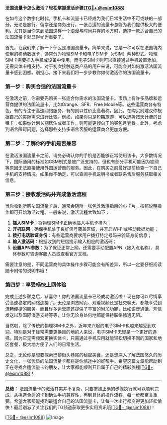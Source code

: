 **法国流量卡怎么激活？轻松掌握激活步骤[[TG💪+ @esim1088](https://t.me/s/esim1088)]**

在如今这个数字化时代，手机卡和流量卡已经成为我们日常生活中不可或缺的一部分。无论是旅行、留学还是商务出行，一张合适的流量卡总能为我们提供极大的便利。尤其是当你来到法国这样一个浪漫与时尚并存的地方时，选择一款适合自己的法国流量卡就显得尤为重要了。

首先，让我们来了解一下什么是法国流量卡。简单来说，它是一种可以在法国境内使用的移动数据卡，通常分为物理SIM卡和电子SIM卡（eSIM）两种形式。物理SIM卡需要插入手机或设备中使用，而电子SIM卡则可以直接通过手机设置添加，无需实体卡槽支持。对于初次接触这类产品的用户来说，可能会对如何激活法国流量卡感到困惑。别担心，接下来我们将一步步教你如何激活你的法国流量卡。

### 第一步：购买合适的法国流量卡

在激活之前，你需要先购买一张适合你需求的法国流量卡。市场上有许多品牌和运营商提供的法国流量卡，比如Orange、SFR、Free Mobile等。这些运营商各有特色，有的专注于高速网络服务，有的则以性价比高著称。因此，在购买前建议你根据自己的实际需求进行比较。例如，如果你只是短期旅游，可以选择按天计费的日租卡；如果你计划长期居住或者工作，则可能更倾向于购买包月套餐。此外，考虑到语言障碍问题，选择那些支持多语言客服的运营商会更加方便。

### 第二步：了解你的手机是否兼容

在激活法国流量卡之前，请务必确认你的手机是否能够正常使用该卡。大多数情况下，国际通用的标准如GSM制式是被广泛支持的，但也有部分手机可能因为锁网等原因无法直接使用外国运营商的服务。因此，在购买之前最好提前检查一下自己手机的支持情况。如果你不确定，可以查阅手机说明书或者联系售后服务获取相关信息。

### 第三步：接收激活码并完成激活流程

当你收到所购法国流量卡后，通常会随附一张包含激活指南的小卡片。按照说明操作即可开始激活过程。一般来说，激活流程大致如下：

1. **插入SIM卡**：将物理SIM卡正确地插入手机卡槽内；
2. **开机联网**：确保手机处于良好信号覆盖区域，并开启Wi-Fi或移动数据功能；
3. **拨打电话验证身份**：有些运营商要求用户拨打特定号码来验证身份信息；
4. **输入激活码**：根据收到的短信提示输入相应的激活码；
5. **设置APN参数**：为了保证正常上网，还需要手动配置APN（接入点名称），具体参数可咨询客服人员或查看官方文档。

需要注意的是，不同运营商的具体操作步骤可能会有所差异，所以一定要仔细阅读随卡附带的说明书哦！

### 第四步：享受畅快上网体验

完成上述步骤之后，恭喜你！你的法国流量卡已经成功激活啦！现在你可以尽情享受高速稳定的网络连接了。无论是浏览网页、观看视频还是社交聊天，都能享受到流畅便捷的服务。而且许多运营商还提供了丰富的附加功能，比如语音通话、短信发送以及国际漫游支持等等，让你无论身处何地都能保持联络畅通无阻。

当然啦，除了传统的物理SIM卡之外，近年来兴起的电子SIM卡也越来越受到欢迎。特别是对于经常需要更换目的地的人来说，电子SIM卡无疑是一个更好的选择。因为它无需频繁更换实体卡，只需通过手机应用就能轻松切换不同的国家和地区套餐，极大地方便了人们的日常生活。

总之，无论你是想要探索巴黎街头巷尾的秘密美食，还是想深入了解法国悠久的历史文化，一张优质的法国流量卡都将是你旅途中的好帮手。希望这篇文章能帮助到正在寻找合适流量卡的朋友，让大家都能顺利开启属于自己的精彩旅程[[TG💪+ @esim1088](https://t.me/s/esim1088)]！

---

**总结：** 法国流量卡的激活其实并不复杂，只要按照正确的步骤执行就可以顺利完成。从挑选合适的卡到确认手机兼容性，再到具体的操作流程，每一步都至关重要。希望大家都能找到最适合自己的法国流量卡，让每一次出行都变得更加轻松愉快！最后别忘了关注我们的TG频道获取更多实用资讯哦[[TG💪+ @esim1088](https://t.me/s/esim1088)]！

[[TG💪+ @esim1088](https://t.me/s/esim1088)] ![Image](https://i.postimg.cc/4NQfJmqS/Snipaste-2025-05-13-00-14-12.png)